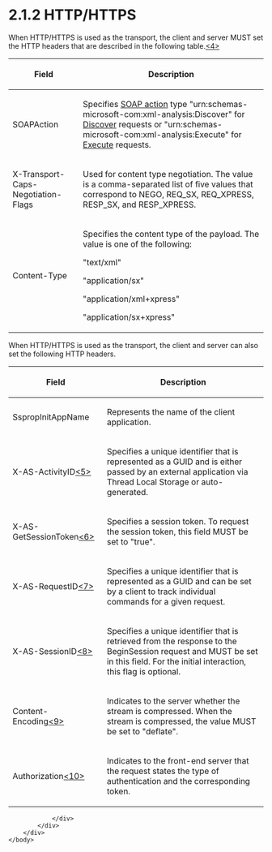 <html dir="LTR" xmlns:mshelp="http://msdn.microsoft.com/mshelp" xmlns:ddue="http://ddue.schemas.microsoft.com/authoring/2003/5" xmlns:xlink="http://www.w3.org/1999/xlink" xmlns:tool="http://www.microsoft.com/tooltip">
    <head>
        <meta http-equiv="Content-Type" content="text/html; CHARSET=utf-8"></meta>
        <meta name="save" content="history"></meta>
        <title>2.1.2 HTTP/HTTPS</title>
        <xml>
            <mshelp:toctitle title="2.1.2 HTTP/HTTPS"></mshelp:toctitle>
            <mshelp:rltitle title="[MS-SSAS]: HTTP/HTTPS"></mshelp:rltitle>
            <mshelp:keyword index="A" term="0079c4e5-ab58-4827-ad7d-6e085682259d"></mshelp:keyword>
            <mshelp:attr name="DCSext.ContentType" value="open specification"></mshelp:attr>
            <mshelp:attr name="AssetID" value="0079c4e5-ab58-4827-ad7d-6e085682259d"></mshelp:attr>
            <mshelp:attr name="TopicType" value="kbRef"></mshelp:attr>
            <mshelp:attr name="DCSext.Title" value="[MS-SSAS]: HTTP/HTTPS" />
        </xml>
    </head>
    <body>
        <div id="header">
            <h1 class="heading">2.1.2 HTTP/HTTPS</h1>
        </div>
        <div id="mainSection">
            <div id="mainBody">
                <div id="allHistory" class="saveHistory"></div>
                <div id="sectionSection0" class="section" name="collapseableSection">
                    

<p>When HTTP/HTTPS is used as the transport, the client and
server MUST set the HTTP headers that are described in the following table.<a id="Appendix_A_Target_4"></a><a href="b9ac4859-2662-44ca-b131-9addd8b953dc.htm#Appendix_A_4" aria-label="Product behavior note 4">&lt;4&gt;</a></p>

<table>
 <thead>
  <tr>
   <th>
   <p>Field</p>
   </th>
   <th>
   <p>Description</p>
   </th>
  </tr>
 </thead>
 <tr>
  <td>
  <p>SOAPAction</p>
  </td>
  <td>
  <p>Specifies <a href="8676f5ce-62d4-4244-a326-634bfed4aba4.htm#gt_c1358651-96c1-4ce0-8e1f-b0b7a94145e3">SOAP action</a> type
  &quot;urn:schemas-microsoft-com:xml-analysis:Discover&quot; for <a href="49346daa-9c9b-4188-a9fe-ee267768b253.htm">Discover</a> requests or
  &quot;urn:schemas-microsoft-com:xml-analysis:Execute&quot; for <a href="d2b8314d-7a17-4bf1-82c2-db3cd467bc17.htm">Execute</a> requests.</p>
  </td>
 </tr>
 <tr>
  <td>
  <p>X-Transport-Caps-Negotiation-Flags</p>
  </td>
  <td>
  <p>Used for content type negotiation. The value is a
  comma-separated list of five values that correspond to NEGO, REQ_SX,
  REQ_XPRESS, RESP_SX, and RESP_XPRESS.</p>
  </td>
 </tr>
 <tr>
  <td>
  <p>Content-Type</p>
  </td>
  <td>
  <p>Specifies the content type of the payload. The value
  is one of the following:</p>
  <p>&quot;text/xml&quot;</p>
  <p>&quot;application/sx&quot;</p>
  <p>&quot;application/xml+xpress&quot;</p>
  <p>&quot;application/sx+xpress&quot;</p>
  </td>
 </tr>
</table>

<p>When HTTP/HTTPS is used as the transport, the client and server
can also set the following HTTP headers.</p>

<table>
 <thead>
  <tr>
   <th>
   <p>Field</p>
   </th>
   <th>
   <p>Description</p>
   </th>
  </tr>
 </thead>
 <tr>
  <td>
  <p>SspropInitAppName</p>
  </td>
  <td>
  <p>Represents the name of the client application.</p>
  </td>
 </tr>
 <tr>
  <td>
  <p>X-AS-ActivityID<a id="Appendix_A_Target_5"></a><a href="b9ac4859-2662-44ca-b131-9addd8b953dc.htm#Appendix_A_5" aria-label="Product behavior note 5">&lt;5&gt;</a></p>
  </td>
  <td>
  <p>Specifies a unique identifier that is represented as a
  GUID and is either passed by an external application via Thread Local Storage
  or auto-generated.</p>
  </td>
 </tr>
 <tr>
  <td>
  <p>X-AS-GetSessionToken<a id="Appendix_A_Target_6"></a><a href="b9ac4859-2662-44ca-b131-9addd8b953dc.htm#Appendix_A_6" aria-label="Product behavior note 6">&lt;6&gt;</a></p>
  </td>
  <td>
  <p>Specifies a session token. To request the session
  token, this field MUST be set to &quot;true&quot;.</p>
  </td>
 </tr>
 <tr>
  <td>
  <p>X-AS-RequestID<a id="Appendix_A_Target_7"></a><a href="b9ac4859-2662-44ca-b131-9addd8b953dc.htm#Appendix_A_7" aria-label="Product behavior note 7">&lt;7&gt;</a></p>
  </td>
  <td>
  <p>Specifies a unique identifier that is represented as a
  GUID and can be set by a client to track individual commands for a given
  request.</p>
  </td>
 </tr>
 <tr>
  <td>
  <p>X-AS-SessionID<a id="Appendix_A_Target_8"></a><a href="b9ac4859-2662-44ca-b131-9addd8b953dc.htm#Appendix_A_8" aria-label="Product behavior note 8">&lt;8&gt;</a></p>
  </td>
  <td>
  <p>Specifies a unique identifier that is retrieved from
  the response to the BeginSession request and MUST be set in this field. For
  the initial interaction, this flag is optional.</p>
  </td>
 </tr>
 <tr>
  <td>
  <p>Content-Encoding<a id="Appendix_A_Target_9"></a><a href="b9ac4859-2662-44ca-b131-9addd8b953dc.htm#Appendix_A_9" aria-label="Product behavior note 9">&lt;9&gt;</a></p>
  </td>
  <td>
  <p>Indicates to the server whether the stream is
  compressed. When the stream is compressed, the value MUST be set to
  &quot;deflate&quot;.</p>
  </td>
 </tr>
 <tr>
  <td>
  <p>Authorization<a id="Appendix_A_Target_10"></a><a href="b9ac4859-2662-44ca-b131-9addd8b953dc.htm#Appendix_A_10" aria-label="Product behavior note 10">&lt;10&gt;</a></p>
  </td>
  <td>
  <p>Indicates to the front-end server that the request
  states the type of authentication and the corresponding token.</p>
  </td>
 </tr>
</table>

<p> </p>


                </div>
            </div>
        </div>
    </body>
</html>
